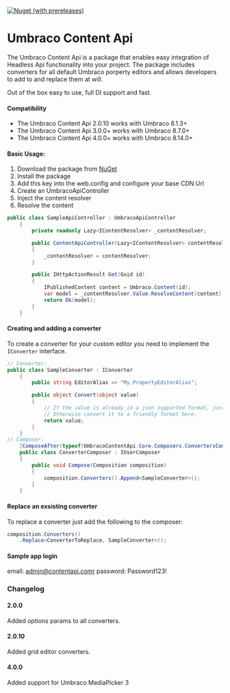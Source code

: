 [![Nuget (with prereleases)](https://img.shields.io/nuget/vpre/UmbracoContentApi.Core)](https://www.nuget.org/packages/UmbracoContentApi.Core/)

# Umbraco Content Api

The Umbraco Content Api is a package that enables easy integration of Headless Api functionality into your project.
The package includes converters for all default Umbraco porperty editors and allows developers to add to and replace them at will.

Out of the box easy to use, full DI support and fast.

#### Compatibility
- The Umbraco Content Api 2.0.10 works with Umbraco 8.1.3+
- The Umbraco Content Api 3.0.0+ works with Umbraco 8.7.0+
- The Umbraco Content Api 4.0.0+ works with Umbraco 8.14.0+

#### Basic Usage:
1. Download the package from [NuGet](https://www.nuget.org/packages/UmbracoContentApi.Core/)
2. Install the package
3. Add this key into the web.config and configure your base CDN Url <add key="ContentApi:CdnUrl" value="https://cdn.contentapi.net" />
4. Create an UmbracoApiController
5. Inject the content resolver 
6. Resolve the content

```csharp
public class SampleApiController : UmbracoApiController
    {
        private readonly Lazy<IContentResolver> _contentResolver;

        public ContentApiController(Lazy<IContentResolver> contentResolver)
        {
            _contentResolver = contentResolver;
        }

        public IHttpActionResult Get(Guid id)
        { 
            IPublishedContent content = Umbraco.Content(id);
            var model = _contentResolver.Value.ResolveContent(content);
            return Ok(model);
        }
    }
```

#### Creating and adding a converter
To create a converter for your custom editor you need to implement the `IConverter` interface.
```csharp
// Converter:
public class SampleConverter : IConverter
    {
        public string EditorAlias => "My.PropertyEditorAlias";

        public object Convert(object value)
        {
            // If the value is already in a json supported format, just return it.
            // Otherwise convert it to a friendly format here.
            return value;
        }
    }
// Composer:
    [ComposeAfter(typeof(UmbracoContentApi.Core.Composers.ConvertersComposer))]
    public class ConverterComposer : IUserComposer
    {
        public void Compose(Composition composition)
        {
            composition.Converters().Append<SampleConverter>();
        }
    }
```

#### Replace an exsisting converter
To replace a converter just add the following to the composer:
```csharp
composition.Converters()
    .Replace<ConverterToReplace, SampleConverter>();
```

#### Sample app login
email: admin@contentapi.comr
password: Password123!

### Changelog

#### 2.0.0

Added options params to all converters.

#### 2.0.10

Added grid editor converters.

#### 4.0.0

Added support for Umbraco MediaPicker 3

